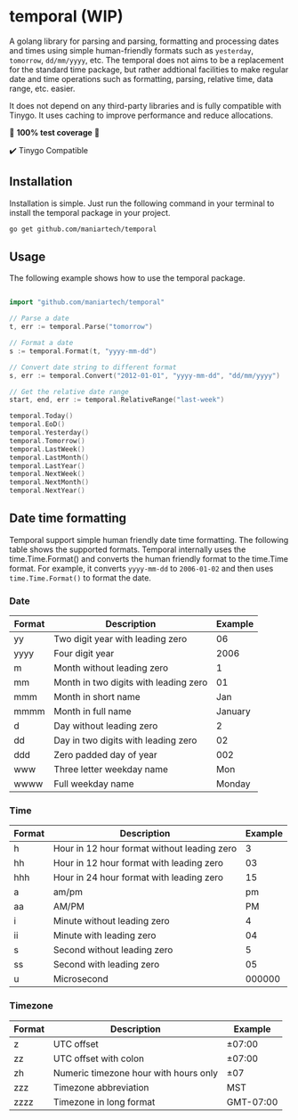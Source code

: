 # temporal (WIP)

A golang library for parsing and parsing, formatting and processing dates and times using simple human-friendly formats such as `yesterday`, `tomorrow`, `dd/mm/yyyy`, etc. The temporal does not aims to be a replacement for the standard time package, but rather addtional facilities to make regular date and time operations such as formatting, parsing, relative time, data range, etc. easier.

It does not depend on any third-party libraries and is fully compatible with Tinygo. It uses caching to improve performance and reduce allocations.

💯 **100% test coverage** 💯

✔️ Tinygo Compatible

## Installation

Installation is simple. Just run the following command in your terminal to install the temporal package in your project.

```sh
go get github.com/maniartech/temporal
```

## Usage

The following example shows how to use the temporal package.

```go

import "github.com/maniartech/temporal"

// Parse a date
t, err := temporal.Parse("tomorrow")

// Format a date
s := temporal.Format(t, "yyyy-mm-dd")

// Convert date string to different format
s, err := temporal.Convert("2012-01-01", "yyyy-mm-dd", "dd/mm/yyyy")

// Get the relative date range
start, end, err := temporal.RelativeRange("last-week")

temporal.Today()
temporal.EoD()
temporal.Yesterday()
temporal.Tomorrow()
temporal.LastWeek()
temporal.LastMonth()
temporal.LastYear()
temporal.NextWeek()
temporal.NextMonth()
temporal.NextYear()
```

## Date time formatting

Temporal support simple human friendly date time formatting. The following table shows the supported formats. Temporal internally uses the time.Time.Format() and converts the human friendly format to the time.Time format. For example,
it converts `yyyy-mm-dd` to `2006-01-02` and then uses `time.Time.Format()` to format the date.

### Date

| Format | Description | Example |
|--------|-------------|---------|
| yy     | Two digit year with leading zero | 06 |
| yyyy   | Four digit year | 2006 |
| m      | Month without leading zero | 1 |
| mm     | Month in two digits with leading zero | 01 |
| mmm    | Month in short name | Jan |
| mmmm   | Month in full name | January |
| d      | Day without leading zero | 2 |
| dd     | Day in two digits with leading zero | 02 |
| ddd    | Zero padded day of year | 002 |
| www    | Three letter weekday name | Mon |
| wwww   | Full weekday name | Monday |

### Time

| Format | Description | Example |
|--------|-------------|---------|
| h      | Hour in 12 hour format without leading zero | 3 |
| hh     | Hour in 12 hour format with leading zero | 03 |
| hhh    | Hour in 24 hour format with leading zero | 15 |
| a      | am/pm | pm |
| aa     | AM/PM | PM |
| i      | Minute without leading zero | 4 |
| ii     | Minute with leading zero | 04 |
| s      | Second without leading zero | 5 |
| ss     | Second with leading zero | 05 |
| u      | Microsecond | 000000 |

### Timezone

| Format | Description | Example |
|--------|-------------|---------|
| z      | UTC offset | ±07:00 |
| zz     | UTC offset with colon | ±07:00 |
| zh     | Numeric timezone hour with hours only | ±07 |
| zzz    | Timezone abbreviation | MST |
| zzzz   | Timezone in long format | GMT-07:00 |
